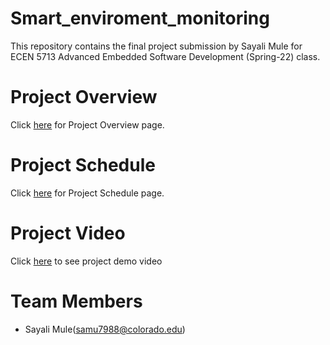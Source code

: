 # Smart_enviroment_monitoring

This repository contains the final project submission by Sayali Mule for ECEN 5713 Advanced Embedded Software Development (Spring-22) class.

# Project Overview

Click [here](https://github.com/cu-ecen-aeld/final-project-samu7988/wiki/Project-Overview) for Project Overview page.

# Project Schedule

Click [here](https://github.com/cu-ecen-aeld/final-project-samu7988/wiki/Project-Schedule) for Project Schedule page.

# Project Video

Click [here](https://github.com/cu-ecen-aeld/final-project-samu7988/wiki/Sayali-Mule's-Final-project-Video) to see project demo video

# Team Members

* Sayali Mule(samu7988@colorado.edu)
